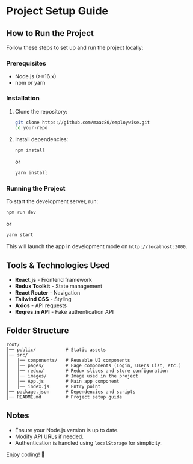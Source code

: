 # Project Setup Guide

## How to Run the Project

Follow these steps to set up and run the project locally:

### Prerequisites
- Node.js (>=16.x)
- npm or yarn

### Installation
1. Clone the repository:
   ```bash
   git clone https://github.com/maaz80/employwise.git
   cd your-repo
   ```
2. Install dependencies:
   ```bash
   npm install
   ```
   or
   ```bash
   yarn install
   ```

### Running the Project
To start the development server, run:
```bash
npm run dev
```
or
```bash
yarn start
```
This will launch the app in development mode on `http://localhost:3000`.

## Tools & Technologies Used
- **React.js** - Frontend framework
- **Redux Toolkit** - State management
- **React Router** - Navigation
- **Tailwind CSS** - Styling
- **Axios** - API requests
- **Reqres.in API** - Fake authentication API

## Folder Structure
```
root/
│── public/           # Static assets
│── src/
│   │── components/   # Reusable UI components
│   │── pages/        # Page components (Login, Users List, etc.)
│   │── redux/        # Redux slices and store configuration
│   │── images/       # Image used in the project
│   │── App.js        # Main app component
│   │── index.js      # Entry point
│── package.json      # Dependencies and scripts
│── README.md         # Project setup guide
```

## Notes
- Ensure your Node.js version is up to date.
- Modify API URLs if needed.
- Authentication is handled using `localStorage` for simplicity.

Enjoy coding! 🚀

